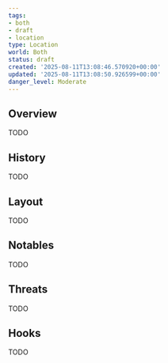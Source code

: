 ```yaml
---
tags:
- both
- draft
- location
type: Location
world: Both
status: draft
created: '2025-08-11T13:08:46.570920+00:00'
updated: '2025-08-11T13:08:50.926599+00:00'
danger_level: Moderate
---
```



## Overview

TODO
## History

TODO
## Layout

TODO
## Notables

TODO
## Threats

TODO
## Hooks

TODO
